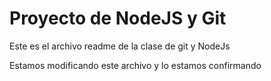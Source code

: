 # Proyecto de NodeJS y Git

Este es el archivo readme de la clase de git y NodeJs

Estamos modificando este archivo y lo estamos confirmando 
